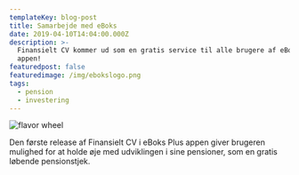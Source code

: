 ```yaml
---
templateKey: blog-post
title: Samarbejde med eBoks
date: 2019-04-10T14:04:00.000Z
description: >-
  Finansielt CV kommer ud som en gratis service til alle brugere af eBoks Plus
  appen!  
featuredpost: false
featuredimage: /img/ebokslogo.png
tags:
  - pension
  - investering
---
```

![flavor wheel](/img/ebokslogo.png)

Den første release af Finansielt CV i eBoks Plus appen giver brugeren mulighed for at holde øje med udviklingen i sine pensioner, som en gratis løbende pensionstjek.
